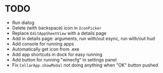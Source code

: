 # TODO

- Run dialog
- Delete (with backspace) icon in `IconPicker`
- Replace `EditAppSheetView` with a details page
- Add in details page: arguments, run with/out esync, run with/out hud
- Add console for running apps
- Automatically get icon from .exe
- Add app shortcuts in dock for easy running
- Add button for running "winecfg" in settings panel
- Fix `CellarApp.showModal` not doing anything when "OK" button pushed
